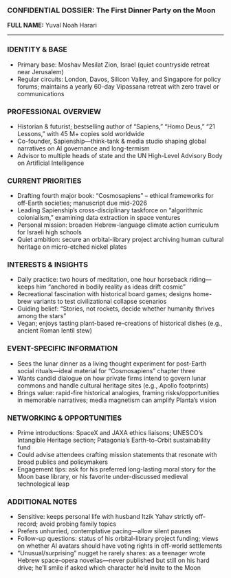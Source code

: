 ### CONFIDENTIAL DOSSIER: The First Dinner Party on the Moon

**FULL NAME:** Yuval Noah Harari

---
### IDENTITY & BASE
- Primary base: Moshav Mesilat Zion, Israel (quiet countryside retreat near Jerusalem)
- Regular circuits: London, Davos, Silicon Valley, and Singapore for policy forums; maintains a yearly 60-day Vipassana retreat with zero travel or communications

### PROFESSIONAL OVERVIEW
- Historian & futurist; bestselling author of “Sapiens,” “Homo Deus,” “21 Lessons,” with 45 M+ copies sold worldwide
- Co-founder, Sapienship—think-tank & media studio shaping global narratives on AI governance and long-termism
- Advisor to multiple heads of state and the UN High-Level Advisory Body on Artificial Intelligence

### CURRENT PRIORITIES
- Drafting fourth major book: “Cosmosapiens” – ethical frameworks for off-Earth societies; manuscript due mid-2026
- Leading Sapienship’s cross-disciplinary taskforce on “algorithmic colonialism,” examining data extraction in space ventures
- Personal mission: broaden Hebrew-language climate action curriculum for Israeli high schools
- Quiet ambition: secure an orbital-library project archiving human cultural heritage on micro-etched nickel plates

### INTERESTS & INSIGHTS
- Daily practice: two hours of meditation, one hour horseback riding—keeps him “anchored in bodily reality as ideas drift cosmic”
- Recreational fascination with historical board games; designs home-brew variants to test civilizational collapse scenarios
- Guiding belief: “Stories, not rockets, decide whether humanity thrives among the stars”
- Vegan; enjoys tasting plant-based re-creations of historical dishes (e.g., ancient Roman lentil stew)

### EVENT-SPECIFIC INFORMATION
- Sees the lunar dinner as a living thought experiment for post-Earth social rituals—ideal material for “Cosmosapiens” chapter three
- Wants candid dialogue on how private firms intend to govern lunar commons and handle cultural heritage sites (e.g., Apollo footprints)
- Brings value: rapid-fire historical analogies, framing risks/opportunities in memorable narratives; media magnetism can amplify Planta’s vision

### NETWORKING & OPPORTUNITIES
- Prime introductions: SpaceX and JAXA ethics liaisons; UNESCO’s Intangible Heritage section; Patagonia’s Earth-to-Orbit sustainability fund
- Could advise attendees crafting mission statements that resonate with broad publics and policymakers
- Engagement tips: ask for his preferred long-lasting moral story for the Moon base library, or his favorite under-discussed medieval technological leap

### ADDITIONAL NOTES
- Sensitive: keeps personal life with husband Itzik Yahav strictly off-record; avoid probing family topics
- Prefers unhurried, contemplative pacing—allow silent pauses
- Follow-up questions: status of his orbital-library project funding; views on whether AI avatars should have voting rights in off-world settlements
- “Unusual/surprising” nugget he rarely shares: as a teenager wrote Hebrew space-opera novellas—never published but still on his hard drive; he’ll smile if asked which character he’d invite to the Moon